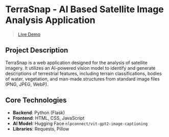 # TerraSnap - AI Based Satellite Image Analysis Application
>[Live Demo](https://kaanklcrsln.github.io/TerraSnap)

## Project Description

TerraSnap is a web application designed for the analysis of satellite imagery. It utilizes an AI-powered vision model to identify and generate descriptions of terrestrial features, including terrain classifications, bodies of water, vegetation, and man-made structures from standard image files (PNG, JPEG, WebP).

## Core Technologies

-   **Backend**: Python (Flask)
-   **Frontend**: HTML, CSS, JavaScript
-   **AI Model**: Hugging Face `nlpconnect/vit-gpt2-image-captioning`
-   **Libraries**: Requests, Pillow
